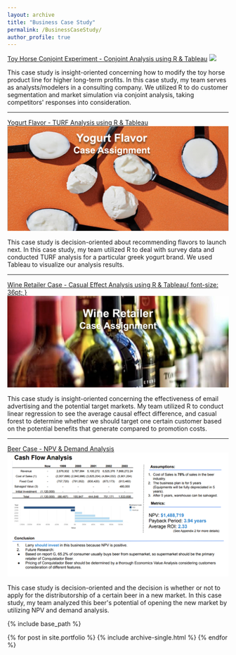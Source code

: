 ```yaml
---
layout: archive
title: "Business Case Study"
permalink: /BusinessCaseStudy/
author_profile: true
---
```


[Toy Horse Conjoint Experiment - Conjoint Analysis using R & Tableau](/pdf/ToyHorseCase.pdf)
[![](/images/ToyHorse.png)](/pdf/ToyHorseCase.pdf)

This case study is insight-oriented concerning how to modify the toy horse product line for higher long-term profits. In this case study, my team serves as analysts/modelers in a consulting company. We utilized R to do customer segmentation and market simulation via conjoint analysis, taking competitors' responses into consideration.

---

[Yogurt Flavor - TURF Analysis using R & Tableau](/pdf/YogurtCase.pdf)
[![](/images/Yogurt.png)](/pdf/YogurtCase.pdf)

This case study is decision-oriented about recommending flavors to launch next. In this case study, my team utilized R to deal with survey data and conducted TURF analysis for a particular greek yogurt brand. We used Tableau to visualize our analysis results.

---

[Wine Retailer Case - Casual Effect Analysis using R & Tableau{ font-size: 36pt; }](/pdf/WineRetailerCase.pdf)
[![](/images/Wine.png)](/pdf/WineRetailerCase.pdf)

This case study is insight-oriented concerning the effectiveness of email advertising and the potential target markets. My team utilized R to conduct linear regression to see the average causal effect difference, and casual forest to determine whether we should target one certain customer based on the potential benefits that generate compared to promotion costs.

---

[Beer Case - NPV & Demand Analysis](/pdf/BeerCase.pdf)
[![](/images/Beer.png)](/pdf/BeerCase.pdf)

This case study is decision-oriented and the decision is whether or not to apply for the distributorship of a certain beer in a new market. In this case study, my team analyzed this beer's potential of opening the new market by utilizing NPV and demand analysis.


{% include base_path %}


{% for post in site.portfolio %}
  {% include archive-single.html %}
{% endfor %}
